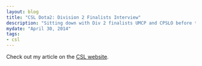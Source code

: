 ```yaml
---
layout: blog
title: "CSL Dota2: Division 2 Finalists Interview"
description: "Sitting down with Div 2 finalists UMCP and CPSLO before the finals tonight: Who will be the victor, braving the new patch and all the pressure that comes with winning the top spot?"
mydate: "April 30, 2014"
tags:
- csl
---
```


Check out my article on the [CSL website](http://cstarleague.com/dota2/news/division-2-finalists-interview-umcp-and-cal-poly-slo).
